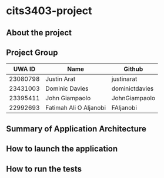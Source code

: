 # cits3403-project

## About the project

## Project Group

| UWA ID   | Name        | Github     |
| -------- | ----------- | ---------- |
| 23080798 | Justin Arat | justinarat |
| 23431003 | Dominic Davies | dominictdavies |
| 23395411  | John Giampaolo | JohnGiampaolo |
| 22992693  | Fatimah Ali O Aljanobi | FAljanobi |

## Summary of Application Architecture

## How to launch the application

## How to run the tests
